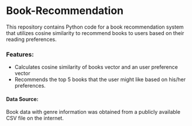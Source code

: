 # Book-Recommendation
This repository contains Python code for a book recommendation system that utilizes cosine similarity to recommend books to users based on their reading preferences.<br>
<h3>Features: </h3>
<ul>
  <li>Calculates cosine similarity of books vector and an user preference vector</li>
  <li>Recommends the top 5 books that the user might like based on his/her preferences.</li>
</ul>
<div><h4>Data Source:</h4> Book data with genre information was obtained from a publicly available CSV file on the internet. </div>
